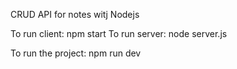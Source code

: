 CRUD API for notes witj Nodejs

To run client: npm start
To run server: node server.js

To run the project: npm run dev